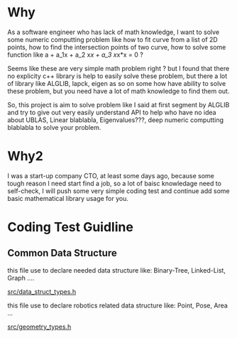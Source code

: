 # Why
As a software engineer who has lack of math knowledge, I want to solve some numeric computting problem like how to fit curve from a list of 2D points, how to find the intersection points of two curve, how to solve some function like a + a_1x + a_2 x*x + a_3 x*x*x = 0 ?

Seems like these are very simple math problem right ? but I found that there no explicity c++ library is help to easily solve these problem, but there a lot of library like ALGLIB, lapck, eigen as so on some how have ability to solve these problem, but you need have a lot of math knowledge to find them out.

So, this project is aim to solve problem like I said at first segment by ALGLIB and try to give out very easily understand API to help who have no idea about UBLAS, Linear blablabla, Eigenvalues???, deep numeric computting blablabla to solve your problem.

# Why2
I was a start-up company CTO, at least some days ago, because some tough reason I need start find a job, so a lot of baisc knowledage need to self-check, I will push some very simple coding test and continue add some basic mathematical library usage for you.

# Coding Test Guidline

## Common Data Structure

this file use to declare needed data structure like: Binary-Tree, Linked-List, Graph ....

[src/data_struct_types.h](https://github.com/twxjyg/Code-Notes/blob/master/src/data_struct_types.h)

this file use to declare robotics related data structure like: Point, Pose, Area ...

[src/geometry_types.h](https://github.com/twxjyg/Code-Notes/blob/master/src/geometry_types.h)
